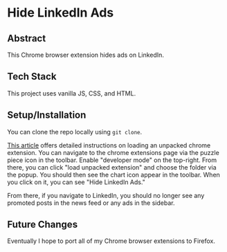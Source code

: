 # Hide LinkedIn Ads

## Abstract
This Chrome browser extension hides ads on LinkedIn. 

## Tech Stack
This project uses vanilla JS, CSS, and HTML.

## Setup/Installation
You can clone the repo locally using `git clone`.

[This article](https://developer.chrome.com/docs/extensions/mv3/getstarted/development-basics/#load-unpacked) offers detailed instructions on loading an unpacked chrome extension. You can navigate to the chrome extensions page via the puzzle piece icon in the toolbar. Enable "developer mode" on the top-right. From there, you can click "load unpacked extension" and choose the folder via the popup. You should then see the chart icon appear in the toolbar. When you click on it, you can see "Hide LinkedIn Ads."

From there, if you navigate to LinkedIn, you should no longer see any promoted posts in the news feed or any ads in the sidebar. 

## Future Changes
Eventually I hope to port all of my Chrome browser extensions to Firefox. 
